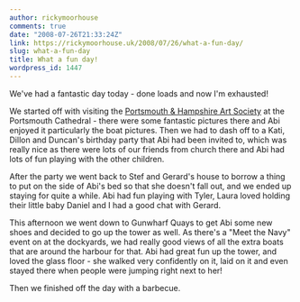 ```yaml
---
author: rickymoorhouse
comments: true
date: "2008-07-26T21:33:24Z"
link: https://rickymoorhouse.uk/2008/07/26/what-a-fun-day/
slug: what-a-fun-day
title: What a fun day!
wordpress_id: 1447
---
```


We've had a fantastic day today - done loads and now I'm exhausted!



We started off with visiting the [Portsmouth & Hampshire Art Society](http://www.portshantsart.org.uk/) at the Portsmouth Cathedral - there were some fantastic pictures there and Abi enjoyed it particularly the boat pictures. Then we had to dash off to a Kati, Dillon and Duncan's birthday party that Abi had been invited to, which was really nice as there were lots of our friends from church there and Abi had lots of fun playing with the other children.




After the party we went back to Stef and Gerard's house to borrow a thing to put on the side of Abi's bed so that she doesn't fall out, and we ended up staying for quite a while. Abi had fun playing with Tyler, Laura loved holding their little baby Daniel and I had a good chat with Gerard. 




This afternoon we went down to Gunwharf Quays to get Abi some new shoes and decided to go up the tower as well. As there's a "Meet the Navy" event on at the dockyards, we had really good views of all the extra boats that are around the harbour for that. Abi had great fun up the tower, and loved the glass floor - she walked very confidently on it, laid on it and even stayed there when people were jumping right next to her!   


Then we finished off the day with a barbecue.
